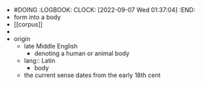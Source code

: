 - #DOING
  :LOGBOOK:
  CLOCK: [2022-09-07 Wed 01:37:04]
  :END:
- form into a body
- [[corpus]]
-
- origin
	- late Middle English
		- denoting a human or animal body
	- lang:: Latin
		- body
	- the current sense dates from the early 18th cent